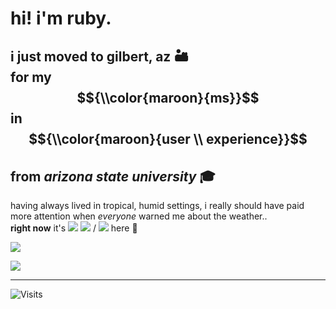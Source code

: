 # hi! i'm ruby.

## i just moved to gilbert, az 🏜️ <br> for my $${\\color{maroon}{ms}}$$ in $${\\color{maroon}{user \\ experience}}$$ <br> from *arizona state university* 🎓

having always lived in tropical, humid settings, i really should have paid more attention when *everyone* warned me about the weather.. <br>
**right now** it's <space> ![](https://wttr.in/Gilbert.png?format=%c) <space> ![](https://wttr.in/Gilbert.png?format=%t) / ![](https://wttr.in/Gilbert.png?format=%t&u) here 🫣

![](https://wttr.in/Gilbert?format=1?)

![](https://wttr.in/Gilbert?format=%c+%t+%f)

---

![Visits](https://visitor-badge.laobi.icu/badge?page_id=rubyhassan)


<!--
**rubyhassan/rubyhassan** is a ✨ _special_ ✨ repository because its `README.md` (this file) appears on your GitHub profile.

Here are some ideas to get you started:

- 🔭 I’m currently working on ...
- 🌱 I’m currently learning ...
- 👯 I’m looking to collaborate on ...
- 🤔 I’m looking for help with ...
- 💬 Ask me about ...
- 📫 How to reach me: ...
- 😄 Pronouns: ...
- ⚡ Fun fact: ...
-->
